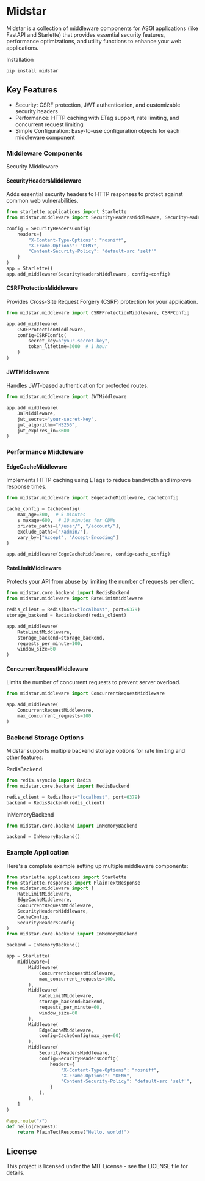 # Midstar
Midstar is a collection of middleware components for ASGI applications (like FastAPI and Starlette) that provides essential security features, performance optimizations, and utility functions to enhance your web applications.

Installation

```sh
pip install midstar
```
## Key Features
- Security: CSRF protection, JWT authentication, and customizable security headers
- Performance: HTTP caching with ETag support, rate limiting, and concurrent request limiting
- Simple Configuration: Easy-to-use configuration objects for each middleware component

### Middleware Components
Security Middleware

#### SecurityHeadersMiddleware
Adds essential security headers to HTTP responses to protect against common web vulnerabilities.
```python
from starlette.applications import Starlette
from midstar.middleware import SecurityHeadersMiddleware, SecurityHeadersConfig

config = SecurityHeadersConfig(
    headers={
        "X-Content-Type-Options": "nosniff",
        "X-Frame-Options": "DENY",
        "Content-Security-Policy": "default-src 'self'"
    }
)
app = Starlette()
app.add_middleware(SecurityHeadersMiddleware, config=config)
```

#### CSRFProtectionMiddleware
Provides Cross-Site Request Forgery (CSRF) protection for your application.

```python
from midstar.middleware import CSRFProtectionMiddleware, CSRFConfig

app.add_middleware(
    CSRFProtectionMiddleware, 
    config=CSRFConfig(
        secret_key=b"your-secret-key",
        token_lifetime=3600  # 1 hour
    )
)
```
#### JWTMiddleware
Handles JWT-based authentication for protected routes.
```python
from midstar.middleware import JWTMiddleware

app.add_middleware(
    JWTMiddleware,
    jwt_secret="your-secret-key",
    jwt_algorithm="HS256",
    jwt_expires_in=3600
)
```
### Performance Middleware
#### EdgeCacheMiddleware
Implements HTTP caching using ETags to reduce bandwidth and improve response times.
```python
from midstar.middleware import EdgeCacheMiddleware, CacheConfig

cache_config = CacheConfig(
    max_age=300,  # 5 minutes
    s_maxage=600,  # 10 minutes for CDNs
    private_paths=["/user/", "/account/"],
    exclude_paths=["/admin/"],
    vary_by=["Accept", "Accept-Encoding"]
)

app.add_middleware(EdgeCacheMiddleware, config=cache_config)
```
#### RateLimitMiddleware
Protects your API from abuse by limiting the number of requests per client.
```python
from midstar.core.backend import RedisBackend
from midstar.middleware import RateLimitMiddleware

redis_client = Redis(host="localhost", port=6379)
storage_backend = RedisBackend(redis_client)

app.add_middleware(
    RateLimitMiddleware,
    storage_backend=storage_backend,
    requests_per_minute=100,
    window_size=60
)
```
#### ConcurrentRequestMiddleware
Limits the number of concurrent requests to prevent server overload.
```python
from midstar.middleware import ConcurrentRequestMiddleware

app.add_middleware(
    ConcurrentRequestMiddleware,
    max_concurrent_requests=100
)
```
### Backend Storage Options
Midstar supports multiple backend storage options for rate limiting and other features:

RedisBackend
```python
from redis.asyncio import Redis
from midstar.core.backend import RedisBackend

redis_client = Redis(host="localhost", port=6379)
backend = RedisBackend(redis_client)
```
InMemoryBackend
```python
from midstar.core.backend import InMemoryBackend

backend = InMemoryBackend()
```
### Example Application
Here's a complete example setting up multiple middleware components:

```python
from starlette.applications import Starlette
from starlette.responses import PlainTextResponse
from midstar.middleware import (
    RateLimitMiddleware,
    EdgeCacheMiddleware,
    ConcurrentRequestMiddleware,
    SecurityHeadersMiddleware,
    CacheConfig,
    SecurityHeadersConfig
)
from midstar.core.backend import InMemoryBackend

backend = InMemoryBackend()

app = Starlette(
    middleware=[
        Middleware(
            ConcurrentRequestMiddleware,
            max_concurrent_requests=100,
        ),
        Middleware(
            RateLimitMiddleware,
            storage_backend=backend,
            requests_per_minute=60,
            window_size=60
        ),
        Middleware(
            EdgeCacheMiddleware,
            config=CacheConfig(max_age=60)    
        ),
        Middleware(
            SecurityHeadersMiddleware,
            config=SecurityHeadersConfig(
                headers={
                    "X-Content-Type-Options": "nosniff",
                    "X-Frame-Options": "DENY",
                    "Content-Security-Policy": "default-src 'self'",
                }
            ),
        ),
    ]
)

@app.route("/")
def hello(request):
    return PlainTextResponse("Hello, world!")
```

## License
This project is licensed under the MIT License - see the LICENSE file for details.